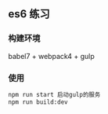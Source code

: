 ## es6 练习

### 构建环境 
babel7 + webpack4 + gulp

### 使用

```sh
npm run start 启动gulp的服务 
npm run build:dev 
```